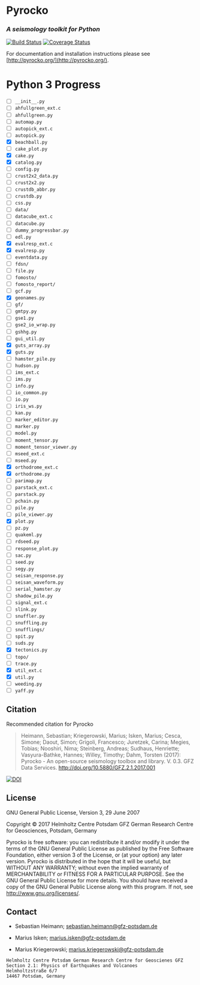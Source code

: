 # Pyrocko
### _A seismology toolkit for Python_
[![Build Status](https://travis-ci.org/pyrocko/pyrocko.svg?branch=master)](https://travis-ci.org/pyrocko/pyrocko) [![Coverage Status](https://coveralls.io/repos/github/pyrocko/pyrocko/badge.svg)](https://coveralls.io/github/pyrocko/pyrocko)

For documentation and installation instructions please see 
[http://pyrocko.org/](http://pyrocko.org/).

# Python 3 Progress

- [ ] ``__init__.py``
- [ ] ``ahfullgreen_ext.c``
- [ ] ``ahfullgreen.py``
- [ ] ``automap.py``
- [ ] ``autopick_ext.c``
- [ ] ``autopick.py``
- [x] ``beachball.py``
- [ ] ``cake_plot.py``
- [x] ``cake.py``
- [x] ``catalog.py``
- [ ] ``config.py``
- [ ] ``crust2x2_data.py``
- [ ] ``crust2x2.py``
- [ ] ``crustdb_abbr.py``
- [ ] ``crustdb.py``
- [ ] ``css.py``
- [ ] ``data/``
- [ ] ``datacube_ext.c``
- [ ] ``datacube.py``
- [ ] ``dummy_progressbar.py``
- [ ] ``edl.py``
- [x] ``evalresp_ext.c``
- [x] ``evalresp.py``
- [ ] ``eventdata.py``
- [ ] ``fdsn/``
- [ ] ``file.py``
- [ ] ``fomosto/``
- [ ] ``fomosto_report/``
- [ ] ``gcf.py``
- [x] ``geonames.py``
- [ ] ``gf/``
- [ ] ``gmtpy.py``
- [ ] ``gse1.py``
- [ ] ``gse2_io_wrap.py``
- [ ] ``gshhg.py``
- [ ] ``gui_util.py``
- [x] ``guts_array.py``
- [x] ``guts.py``
- [ ] ``hamster_pile.py``
- [ ] ``hudson.py``
- [ ] ``ims_ext.c``
- [ ] ``ims.py``
- [ ] ``info.py``
- [ ] ``io_common.py``
- [ ] ``io.py``
- [ ] ``iris_ws.py``
- [ ] ``kan.py``
- [ ] ``marker_editor.py``
- [ ] ``marker.py``
- [ ] ``model.py``
- [ ] ``moment_tensor.py``
- [ ] ``moment_tensor_viewer.py``
- [ ] ``mseed_ext.c``
- [ ] ``mseed.py``
- [x] ``orthodrome_ext.c``
- [x] ``orthodrome.py``
- [ ] ``parimap.py``
- [ ] ``parstack_ext.c``
- [ ] ``parstack.py``
- [ ] ``pchain.py``
- [ ] ``pile.py``
- [ ] ``pile_viewer.py``
- [x] ``plot.py``
- [ ] ``pz.py``
- [ ] ``quakeml.py``
- [ ] ``rdseed.py``
- [ ] ``response_plot.py``
- [ ] ``sac.py``
- [ ] ``seed.py``
- [ ] ``segy.py``
- [ ] ``seisan_response.py``
- [ ] ``seisan_waveform.py``
- [ ] ``serial_hamster.py``
- [ ] ``shadow_pile.py``
- [ ] ``signal_ext.c``
- [ ] ``slink.py``
- [ ] ``snuffler.py``
- [ ] ``snuffling.py``
- [ ] ``snufflings/``
- [ ] ``spit.py``
- [ ] ``suds.py``
- [x] ``tectonics.py``
- [ ] ``topo/``
- [ ] ``trace.py``
- [x] ``util_ext.c``
- [x] ``util.py``
- [ ] ``weeding.py``
- [ ] ``yaff.py``

## Citation
Recommended citation for Pyrocko

> Heimann, Sebastian; Kriegerowski, Marius; Isken, Marius; Cesca, Simone; Daout, Simon; Grigoli, Francesco; Juretzek, Carina; Megies, Tobias; Nooshiri, Nima; Steinberg, Andreas; Sudhaus, Henriette; Vasyura-Bathke, Hannes; Willey, Timothy; Dahm, Torsten (2017): Pyrocko - An open-source seismology toolbox and library. V. 0.3. GFZ Data Services. http://doi.org/10.5880/GFZ.2.1.2017.001

[![DOI](https://img.shields.io/badge/DOI-10.5880%2FGFZ.2.1.2017.001-blue.svg)](http://doi.org/10.5880/GFZ.2.1.2017.001)

## License 
GNU General Public License, Version 3, 29 June 2007

Copyright © 2017 Helmholtz Centre Potsdam GFZ German Research Centre for Geosciences, Potsdam, Germany

Pyrocko is free software: you can redistribute it and/or modify it under the terms of the GNU General Public License as published by the Free Software Foundation, either version 3 of the License, or (at your option) any later version.
Pyrocko is distributed in the hope that it will be useful, but WITHOUT ANY WARRANTY; without even the implied warranty of MERCHANTABILITY or FITNESS FOR A PARTICULAR PURPOSE.  See the GNU General Public License for more details.
You should have received a copy of the GNU General Public License along with this program. If not, see <http://www.gnu.org/licenses/>.

## Contact
* Sebastian Heimann; 
  sebastian.heimann@gfz-potsdam.de

* Marius Isken; 
  marius.isken@gfz-potsdam.de

* Marius Kriegerowski; 
  marius.kriegerowski@gfz-potsdam.de 

```
Helmholtz Centre Potsdam German Research Centre for Geoscienes GFZ
Section 2.1: Physics of Earthquakes and Volcanoes
Helmholtzstraße 6/7
14467 Potsdam, Germany
```
